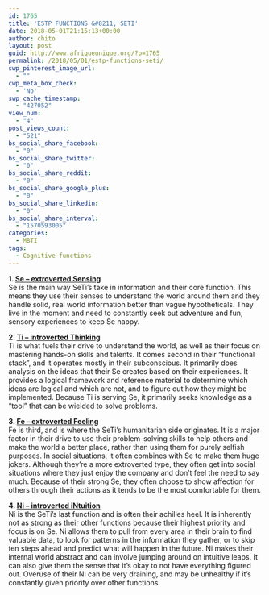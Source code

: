 ```yaml
---
id: 1765
title: 'ESTP FUNCTIONS &#8211; SETI'
date: 2018-05-01T21:15:13+00:00
author: chito
layout: post
guid: http://www.afriqueunique.org/?p=1765
permalink: /2018/05/01/estp-functions-seti/
swp_pinterest_image_url:
  - ""
cwp_meta_box_check:
  - 'No'
swp_cache_timestamp:
  - "427052"
view_num:
  - "4"
post_views_count:
  - "521"
bs_social_share_facebook:
  - "0"
bs_social_share_twitter:
  - "0"
bs_social_share_reddit:
  - "0"
bs_social_share_google_plus:
  - "0"
bs_social_share_linkedin:
  - "0"
bs_social_share_interval:
  - "1570593005"
categories:
  - MBTI
tags:
  - Cognitive functions
---
```

**1. [Se &#8211; extroverted Sensing](https://www.afriqueunique.org/?s=SE)**  
Se is the main way SeTi’s take in information and their core function. This means they use their senses to understand the world around them and they handle solid, real world information better than vague hypotheticals. They live in the moment and need to constantly seek out adventure and fun, sensory experiences to keep Se happy.

**2. [Ti &#8211; introverted Thinking](https://www.afriqueunique.org/?s=tI)**  
Ti is what fuels their drive to understand the world, as well as their focus on mastering hands-on skills and talents. It comes second in their “functional stack”, and it operates mostly in their subconscious. It primarily does analysis on the ideas that their Se creates based on their experiences. It provides a logical framework and reference material to determine which ideas are logical and which are not, and to figure out how they might be implemented. Because Ti is serving Se, it primarily seeks knowledge as a “tool” that can be wielded to solve problems.

**3. [Fe &#8211; extroverted Feeling](https://www.afriqueunique.org/?s=FE)**  
Fe is third, and is where the SeTi’s humanitarian side originates. It is a major factor in their drive to use their problem-solving skills to help others and make the world a better place, rather than using them for purely selfish purposes. In social situations, it often combines with Se to make them huge jokers. Although they’re a more extroverted type, they often get into social situations where they just enjoy the company and don’t feel the need to say much. Because of their strong Se, they often choose to show affection for others through their actions as it tends to be the most comfortable for them.

**4. [Ni &#8211; introverted iNtuition](https://www.afriqueunique.org/?s=NI)**  
Ni is the SeTi’s last function and is often their achilles heel. It is inherently not as strong as their other functions because their highest priority and focus is on Se. Ni allows them to pull from every area in their brain to find valuable data, to look for patterns in the information they gather, or to skip ten steps ahead and predict what will happen in the future. Ni makes their internal world abstract and can involve jumping around on intuitive leaps. It can also give them the sense that it’s okay to not have everything figured out. Overuse of their Ni can be very draining, and may be unhealthy if it’s constantly given priority over other functions.